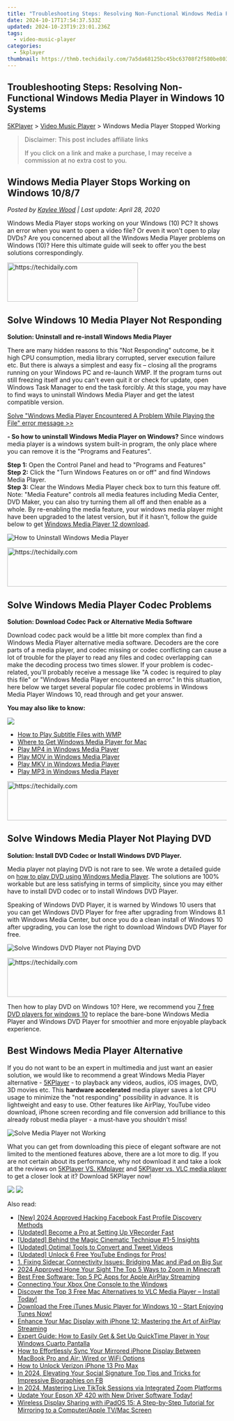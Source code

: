 ```yaml
---
title: "Troubleshooting Steps: Resolving Non-Functional Windows Media Player in Windows 10 Systems"
date: 2024-10-17T17:54:37.533Z
updated: 2024-10-23T19:23:01.236Z
tags:
  - video-music-player
categories:
  - 5kplayer
thumbnail: https://thmb.techidaily.com/7a5da68125bc45bc63708f2f580be8038605e22ab60525be31c19cd6a83a650a.jpg
---
```


## Troubleshooting Steps: Resolving Non-Functional Windows Media Player in Windows 10 Systems

[5KPlayer](https://tools.techidaily.com/5kplayer/products/) \> [Video Music Player](https://tools.techidaily.com/5kplayer/video-music-player/) \> Windows Media Player Stopped Working

>  Disclaimer: This post includes affiliate links
>
>  If you click on a link and make a purchase, I may receive a commission at no extra cost to you.
>

## Windows Media Player Stops Working on Windows 10/8/7

 _Posted by [Kaylee Wood](https://www.quora.com/profile/Amanda-Hu-21) | Last update: April 28, 2020_

Windows Media Player stops working on your Windows (10) PC? It shows an error when you want to open a video file? Or even it won't open to play DVDs? Are you concerned about all the Windows Media Player problems on Windows (10)? Here this ultimate guide will seek to offer you the best solutions correspondingly.

<!-- affiliate ads begin -->
<a href="https://aligracehair.sjv.io/c/5597632/1972693/19272" target="_top" id="1972693">
  <img src="//a.impactradius-go.com/display-ad/19272-1972693" border="0" alt="https://techidaily.com" width="300" height="90"/>
</a>
<img height="0" width="0" src="https://aligracehair.sjv.io/i/5597632/1972693/19272" style="position:absolute;visibility:hidden;" border="0" />
<!-- affiliate ads end -->

## Solve Windows 10 Media Player Not Responding

**Solution: Uninstall and re-install Windows Media Player**

There are many hidden reasons to this "Not Responding" outcome, be it high CPU consumption, media library corrupted, server execution failure etc. But there is always a simplest and easy fix – closing all the programs running on your Windows PC and re-launch WMP. If the program turns out still freezing itself and you can't even quit it or check for update, open Windows Task Manager to end the task forcibly. At this stage, you may have to find ways to uninstall Windows Media Player and get the latest compatible version. 

[Solve "Windows Media Player Encountered A Problem While Playing the File" error message >>](https://tools.techidaily.com/5kplayer/video-music-player/)

**\- So how to uninstall Windows Media Player on Windows?** Since windows media player is a windows system built-in program, the only place where you can remove it is the "Programs and Features".

**Step 1:** Open the Control Panel and head to "Programs and Features"  
**Step 2:** Click the "Turn Windows Features on or off" and find Windows Media Player.   
**Step 3:** Clear the Windows Media Player check box to turn this feature off.   
Note: "Media Feature" controls all media features including Media Center, DVD Maker, you can also try turning them all off and then enable as a whole. By re-enabling the media feature, your windows media player might have been upgraded to the latest version, but if it hasn't, follow the guide below to get [Windows Media Player 12 download](https://tools.techidaily.com/5kplayer/video-music-player/). 

![How to Uninstall Windows Media Player](https://www.5kplayer.com/video-music-player/img/wmp-not-work.jpg)

<!-- affiliate ads begin -->
<a href="https://appsumo.8odi.net/c/5597632/2105870/7443" target="_top" id="2105870">
  <img src="//a.impactradius-go.com/display-ad/7443-2105870" border="0" alt="https://techidaily.com" width="728" height="90"/>
</a>
<img height="0" width="0" src="https://appsumo.8odi.net/i/5597632/2105870/7443" style="position:absolute;visibility:hidden;" border="0" />
<!-- affiliate ads end -->

##  Solve Windows Media Player Codec Problems

**Solution: Download Codec Pack or Alternative Media Software**

Download codec pack would be a little bit more complex than find a Windows Media Player alternative media software. Decoders are the core parts of a media player, and codec missing or codec conflicting can cause a lot of trouble for the player to read any files and codec overlapping can make the decoding process two times slower. If your problem is codec-related, you'll probably receive a message like "A codec is required to play this file" or "Windows Media Player encountered an error." In this situation, here below we target several popular file codec problems in Windows Media Player Windows 10, read through and get your answer. 

**You may also like to know:**

![](https://www.5kplayer.com/video-music-player/img/5.png) 

* [How to Play Subtitle Files with WMP](https://tools.techidaily.com/5kplayer/video-music-player/)
* [Where to Get Windows Media Player for Mac](https://tools.techidaily.com/5kplayer/video-music-player/)
* [Play MP4 in Windows Media Player](https://tools.techidaily.com/5kplayer/video-music-player/)
* [Play MOV in Windows Media Player](https://tools.techidaily.com/5kplayer/video-music-player/)
* [Play MKV in Windows Media Player](https://tools.techidaily.com/5kplayer/video-music-player/)
* [Play MP3 in Windows Media Player](https://tools.techidaily.com/5kplayer/video-music-player/)

<!-- affiliate ads begin -->
<a href="https://aligracehair.sjv.io/c/5597632/1880944/19272" target="_top" id="1880944">
  <img src="//a.impactradius-go.com/display-ad/19272-1880944" border="0" alt="https://techidaily.com" width="728" height="90"/>
</a>
<img height="0" width="0" src="https://aligracehair.sjv.io/i/5597632/1880944/19272" style="position:absolute;visibility:hidden;" border="0" />
<!-- affiliate ads end -->

## Solve Windows Media Player Not Playing DVD

**Solution: Install DVD Codec or Install Windows DVD Player.** 

Media player not playing DVD is not rare to see. We wrote a detailed guide on [how to play DVD using Windows Media Player](https://tools.techidaily.com/5kplayer/video-music-player/). The solutions are 100% workable but are less satisfying in terms of simplicity, since you may either have to install DVD codec or to install Windows DVD Player. 

Speaking of Windows DVD Player, it is warned by Windows 10 users that you can get Windows DVD Player for free after upgrading from Windows 8.1 with Windows Media Center, but once you do a clean install of Windows 10 after upgrading, you can lose the right to download Windows DVD Player for free. 

![Solve Windows DVD Player not Playing DVD](https://www.5kplayer.com/video-music-player/img/windows-dvd-player.jpg) 

<!-- affiliate ads begin -->
<a href="https://aligracehair.sjv.io/c/5597632/1915810/19272" target="_top" id="1915810">
  <img src="//a.impactradius-go.com/display-ad/19272-1915810" border="0" alt="https://techidaily.com" width="728" height="90"/>
</a>
<img height="0" width="0" src="https://aligracehair.sjv.io/i/5597632/1915810/19272" style="position:absolute;visibility:hidden;" border="0" />
<!-- affiliate ads end -->

Then how to play DVD on Windows 10? Here, we recommend you [7 free DVD players for windows 10](https://tools.techidaily.com/5kplayer/video-music-player/) to replace the bare-bone Windows Media Player and Windows DVD Player for smoothier and more enjoyable playback experience.

## Best Windows Media Player Alternative

If you do not want to be an expert in multimedia and just want an easier solution, we would like to recommend a great Windows Media Player alternative - [5KPlayer](https://tools.techidaily.com/5kplayer/products/) \- to playback any videos, audios, iOS images, DVD, 3D movies etc. This **hardware accelerated** media player saves a lot CPU usage to minimize the "not responding" possibility in advance. It is lightweight and easy to use. Other features like AirPlay, YouTube video download, iPhone screen recording and file conversion add brilliance to this already robust media player - a must-have you shouldn't miss!

![Solve Media Player not Working](https://www.5kplayer.com/video-music-player/img/5kplayer-dvd-player-software.jpg) 

What you can get from downloading this piece of elegant software are not limited to the mentioned features above, there are a lot more to dig. If you are not certain about its performance, why not download it and take a look at the reviews on [5KPlayer VS. KMplayer](https://tools.techidaily.com/5kplayer/video-music-player/) and [5KPlayer vs. VLC media player](https://tools.techidaily.com/5kplayer/video-music-player/) to get a closer look at it? Download 5KPlayer now!

[![](https://www.5kplayer.com/video-music-player/../button/freedownwhitewin.png)](https://tools.techidaily.com/5kplayer/products/) [![](https://www.5kplayer.com/video-music-player/../button/freedownbackmac.png)](https://tools.techidaily.com/5kplayer/products/)

<ins class="adsbygoogle"
     style="display:block"
     data-ad-format="autorelaxed"
     data-ad-client="ca-pub-7571918770474297"
     data-ad-slot="1223367746"></ins>

<ins class="adsbygoogle"
     style="display:block"
     data-ad-client="ca-pub-7571918770474297"
     data-ad-slot="8358498916"
     data-ad-format="auto"
     data-full-width-responsive="true"></ins>

<span class="atpl-alsoreadstyle">Also read:</span>
<div><ul>
<li><a href="https://facebook-video-files.techidaily.com/new-2024-approved-hacking-facebook-fast-profile-discovery-methods/"><u>[New] 2024 Approved Hacking Facebook Fast Profile Discovery Methods</u></a></li>
<li><a href="https://screen-sharing-recording.techidaily.com/updated-become-a-pro-at-setting-up-vrecorder-fast/"><u>[Updated] Become a Pro at Setting Up VRecorder Fast</u></a></li>
<li><a href="https://extra-hints.techidaily.com/updated-behind-the-magic-cinematic-technique-1-5-insights/"><u>[Updated] Behind the Magic Cinematic Technique #1-5 Insights</u></a></li>
<li><a href="https://extra-guidance.techidaily.com/updated-optimal-tools-to-convert-and-tweet-videos/"><u>[Updated] Optimal Tools to Convert and Tweet Videos</u></a></li>
<li><a href="https://youtube-tips.techidaily.com/ed-unlock-6-free-youtube-endings-for-pros/"><u>[Updated] Unlock 6 Free YouTube Endings for Pros!</u></a></li>
<li><a href="https://media-tips.techidaily.com/1-fixing-sidecar-connectivity-issues-bridging-mac-and-ipad-on-big-sur/"><u>1. Fixing Sidecar Connectivity Issues: Bridging Mac and iPad on Big Sur</u></a></li>
<li><a href="https://fox-boxes.techidaily.com/2024-approved-hone-your-sight-the-top-5-ways-to-zoom-in-minecraft/"><u>2024 Approved Hone Your Sight The Top 5 Ways to Zoom in Minecraft</u></a></li>
<li><a href="https://media-tips.techidaily.com/best-free-software-top-5-pc-apps-for-apple-airplay-streaming/"><u>Best Free Software: Top 5 PC Apps for Apple AirPlay Streaming</u></a></li>
<li><a href="https://media-tips.techidaily.com/connecting-your-xbox-one-console-to-the-windows/"><u>Connecting Your Xbox One Console to the Windows</u></a></li>
<li><a href="https://media-tips.techidaily.com/discover-the-top-3-free-mac-alternatives-to-vlc-media-player-install-today/"><u>Discover the Top 3 Free Mac Alternatives to VLC Media Player – Install Today!</u></a></li>
<li><a href="https://media-tips.techidaily.com/download-the-free-itunes-music-player-for-windows-10-start-enjoying-tunes-now/"><u>Download the Free iTunes Music Player for Windows 10 - Start Enjoying Tunes Now!</u></a></li>
<li><a href="https://media-tips.techidaily.com/enhance-your-mac-display-with-iphone-12-mastering-the-art-of-airplay-streaming/"><u>Enhance Your Mac Display with iPhone 12: Mastering the Art of AirPlay Streaming</u></a></li>
<li><a href="https://media-tips.techidaily.com/expert-guide-how-to-easily-get-and-set-up-quicktime-player-in-your-windows-cuarto-pantalla/"><u>Expert Guide: How to Easily Get & Set Up QuickTime Player in Your Windows Cuarto Pantalla</u></a></li>
<li><a href="https://media-tips.techidaily.com/how-to-effortlessly-sync-your-mirrored-iphone-display-between-macbook-pro-and-air-wired-or-wifi-options/"><u>How to Effortlessly Sync Your Mirrored iPhone Display Between MacBook Pro and Air: Wired or WiFi Options</u></a></li>
<li><a href="https://sim-unlock.techidaily.com/how-to-unlock-verizon-iphone-13-pro-max-by-drfone-ios/"><u>How to Unlock Verizon iPhone 13 Pro Max</u></a></li>
<li><a href="https://facebook-video-content.techidaily.com/in-2024-elevating-your-social-signature-top-tips-and-tricks-for-impressive-biographies-on-fb/"><u>In 2024, Elevating Your Social Signature Top Tips and Tricks for Impressive Biographies on FB</u></a></li>
<li><a href="https://some-guidance.techidaily.com/in-2024-mastering-live-tiktok-sessions-via-integrated-zoom-platforms/"><u>In 2024, Mastering Live TikTok Sessions via Integrated Zoom Platforms</u></a></li>
<li><a href="https://hardware-updates.techidaily.com/update-your-epson-xp-420-with-new-driver-software-today/"><u>Update Your Epson XP 420 with New Driver Software Today!</u></a></li>
<li><a href="https://media-tips.techidaily.com/wireless-display-sharing-with-ipados-15-a-step-by-step-tutorial-for-mirroring-to-a-computerapple-tvmac-screen/"><u>Wireless Display Sharing with iPadOS 15: A Step-by-Step Tutorial for Mirroring to a Computer/Apple TV/Mac Screen</u></a></li>
</ul></div>

